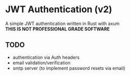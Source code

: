 # JWT Authentication (v2)

A simple JWT authentication written in Rust with axum  
**THIS IS NOT PROFESSIONAL GRADE SOFTWARE**


## TODO
- authentication via Auth headers
- email validation/verification
- smtp server (to implement password resets via email)

